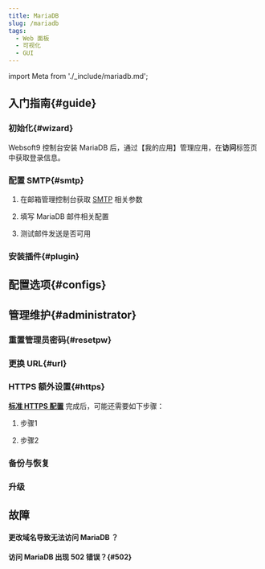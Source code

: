 ```yaml
---
title: MariaDB
slug: /mariadb
tags:
  - Web 面板
  - 可视化
  - GUI
---
```


import Meta from './_include/mariadb.md';

<Meta name="meta" />

## 入门指南{#guide}

### 初始化{#wizard}

Websoft9 控制台安装 MariaDB 后，通过【我的应用】管理应用，在**访问**标签页中获取登录信息。  

### 配置 SMTP{#smtp}

1. 在邮箱管理控制台获取 [SMTP](./administrator/smtp) 相关参数

2. 填写 MariaDB 邮件相关配置

3. 测试邮件发送是否可用

### 安装插件{#plugin}

## 配置选项{#configs}
## 管理维护{#administrator}

### 重置管理员密码{#resetpw}

### 更换 URL{#url}

### HTTPS 额外设置{#https}

**[标准 HTTPS 配置](./guide/appsethttps)** 完成后，可能还需要如下步骤： 

1. 步骤1

2. 步骤2

### 备份与恢复

### 升级


## 故障

#### 更改域名导致无法访问 MariaDB ？

#### 访问 MariaDB 出现 502 错误？{#502}